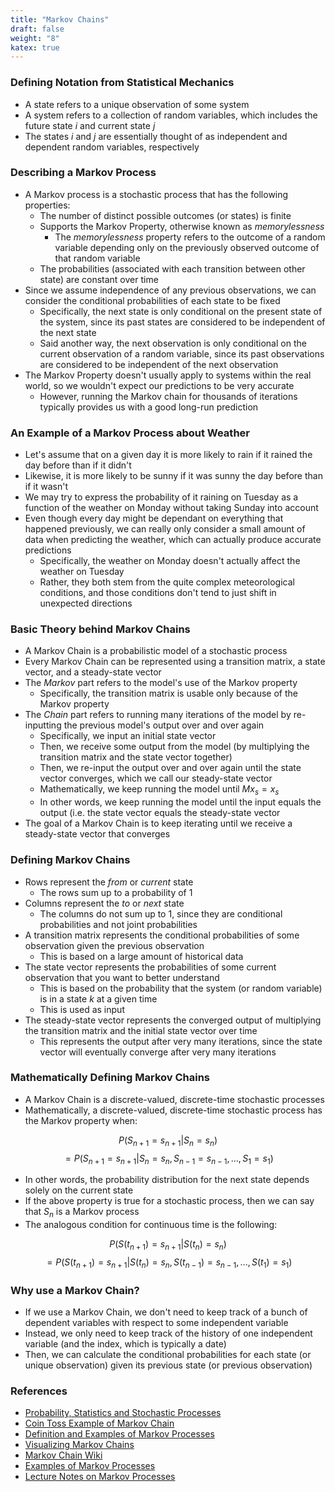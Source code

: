 ```yaml
---
title: "Markov Chains"
draft: false
weight: "8"
katex: true
---
```


### Defining Notation from Statistical Mechanics
- A state refers to a unique observation of some system
- A system refers to a collection of random variables, which includes the future state $i$ and current state $j$
- The states $i$ and $j$ are essentially thought of as independent and dependent random variables, respectively

### Describing a Markov Process
- A Markov process is a stochastic process that has the following properties:
	- The number of distinct possible outcomes (or states) is finite
	- Supports the Markov Property, otherwise known as *memorylessness*
		- The *memorylessness* property refers to the outcome of a random variable depending only on the previously observed outcome of that random variable
	- The probabilities (associated with each transition between other state) are constant over time
- Since we assume independence of any previous observations, we can consider the conditional probabilities of each state to be fixed
	- Specifically, the next state is only conditional on the present state of the system, since its past states are considered to be independent of the next state
	- Said another way, the next observation is only conditional on the current observation of a random variable, since its past observations are considered to be independent of the next observation
- The Markov Property doesn't usually apply to systems within the real world, so we wouldn't expect our predictions to be very accurate
	- However, running the Markov chain for thousands of iterations typically provides us with a good long-run prediction

### An Example of a Markov Process about Weather
- Let's assume that on a given day it is more likely to rain if it rained the day before than if it didn't
- Likewise, it is more likely to be sunny if it was sunny the day before than if it wasn't
- We may try to express the probability of it raining on Tuesday as a function of the weather on Monday without taking Sunday into account
- Even though every day might be dependant on everything that happened previously, we can really only consider a small amount of data when predicting the weather, which can actually produce accurate predictions
	- Specifically, the weather on Monday doesn't actually affect the weather on Tuesday
	- Rather, they both stem from the quite complex meteorological conditions, and those conditions don't tend to just shift in unexpected directions

### Basic Theory behind Markov Chains
- A Markov Chain is a probabilistic model of a stochastic process
- Every Markov Chain can be represented using a transition matrix, a state vector, and a steady-state vector
- The *Markov* part refers to the model's use of the Markov property
	- Specifically, the transition matrix is usable only because of the Markov property
- The *Chain* part refers to running many iterations of the model by re-inputting the previous model's output over and over again
	- Specifically, we input an initial state vector
	- Then, we receive some output from the model (by multiplying the transition matrix and the state vector together)
	- Then, we re-input the output over and over again until the state vector converges, which we call our steady-state vector
	- Mathematically, we keep running the model until $M x_{s} = x_{s}$
	- In other words, we keep running the model until the input equals the output (i.e. the state vector equals the steady-state vector
- The goal of a Markov Chain is to keep iterating until we receive a steady-state vector that converges

### Defining Markov Chains
- Rows represent the *from* or *current* state
	- The rows sum up to a probability of 1
- Columns represent the *to* or *next* state
	- The columns do not sum up to 1, since they are conditional probabilities and not joint probabilities
- A transition matrix represents the conditional probabilities of some observation given the previous observation
	- This is based on a large amount of historical data
- The state vector represents the probabilities of some current observation that you want to better understand
	- This is based on the probability that the system (or random variable) is in a state $k$ at a given time
	- This is used as input
- The steady-state vector represents the converged output of multiplying the transition matrix and the initial state vector over time
	- This represents the output after very many iterations, since the state vector will eventually converge after very many iterations

### Mathematically Defining Markov Chains
- A Markov Chain is a discrete-valued, discrete-time stochastic processes
- Mathematically, a discrete-valued, discrete-time stochastic process has the Markov property when:

$$ P(S_{n+1} = s_{n+1}|S_{n} = s_{n}) $$
$$ = P(S_{n+1} = s_{n+1}|S_{n} = s_{n}, S_{n−1} = s_{n−1}, ..., S_{1} = s_{1}) $$

- In other words, the probability distribution for the next state depends solely on the current state
- If the above property is true for a stochastic process, then we can say that $S_{n}$ is a Markov process
- The analogous condition for continuous time is the following:

$$ P(S(t_{n+1}) = s_{n+1}|S(t_{n}) = s_{n}) $$
$$ = P(S(t_{n+1}) = s_{n+1}|S(t_{n}) = s_{n}, S(t_{n−1}) = s_{n−1}, ..., S(t_{1}) = s_{1}) $$

### Why use a Markov Chain?
- If we use a Markov Chain, we don't need to keep track of a bunch of dependent variables with respect to some independent variable
- Instead, we only need to keep track of the history of one independent variable (and the index, which is typically a date)
- Then, we can calculate the conditional probabilities for each state (or unique observation) given its previous state (or previous observation)

### References
- [Probability, Statistics and Stochastic Processes](http://bactra.org/prob-notes/srl.pdf)
- [Coin Toss Example of Markov Chain](https://medium.com/@rohitpandey576/coin-toss-markov-chains-7995cb303406)
- [Definition and Examples of Markov Processes](https://people.math.osu.edu/husen.1/teaching/571/markov_1.pdf)
- [Visualizing Markov Chains](http://setosa.io/blog/2014/07/26/markov-chains/)
- [Markov Chain Wiki](https://en.wikipedia.org/wiki/Markov_chain)
- [Examples of Markov Processes](http://people.brunel.ac.uk/~mastjjb/jeb/or/moremk.html)
- [Lecture Notes on Markov Processes](https://www.math.drexel.edu/~jwd25/LM_SPRING_07/lectures/Markov.html)
